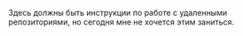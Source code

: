 Здесь должны быть инструкции по работе с удаленными репозиториями, но сегодня мне не хочется этим заниться.